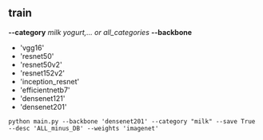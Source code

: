 ## train
**--category** *milk yogurt,... or all_categories* 
**--backbone**
- 'vgg16'
- 'resnet50'
- 'resnet50v2'
- 'resnet152v2'
- 'inception_resnet'
- 'efficientnetb7'
- 'densenet121'
- 'densenet201'

`python main.py --backbone 'densenet201' --category "milk" --save True --desc 'ALL_minus_DB' --weights 'imagenet'`

